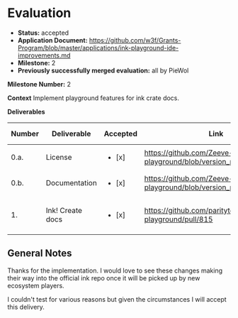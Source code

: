 # Evaluation


- **Status:** accepted
- **Application Document:** https://github.com/w3f/Grants-Program/blob/master/applications/ink-playground-ide-improvements.md
- **Milestone:** 2
- **Previously successfully merged evaluation:** all by PieWol

**Milestone Number:** 2

**Context**
Implement playground features for ink crate docs.

**Deliverables**

| Number | Deliverable | Accepted | Link |  Evaluation Notes |
| ------------- | ------------- | ------------- |------------- | ------------- |
| 0.a. | License | <ul><li>[x] </li></ul> | https://github.com/Zeeve-App/ink-playground/blob/version_play/LICENSE | Apache-2.0 |
| 0.b. | Documentation | <ul><li>[x] </li></ul> |https://github.com/Zeeve-App/ink-playground/blob/version_play/README.md |   |
| 1.  | Ink! Create docs | <ul><li>[x] </li></ul> | https://github.com/paritytech/ink-playground/pull/815 | only for one example but correctly implemented. |


## General Notes
Thanks for the implementation. I would love to see these changes making their way into the official ink repo once it will be picked up by new ecosystem players. 

I couldn't test for various reasons but given the circumstances I will accept this delivery.
